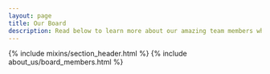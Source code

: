 ```yaml
---
layout: page
title: Our Board
description: Read below to learn more about our amazing team members who keep things running day in and day out at Ruby for Good.
---
```


{% include mixins/section_header.html %}
{% include about_us/board_members.html %}
